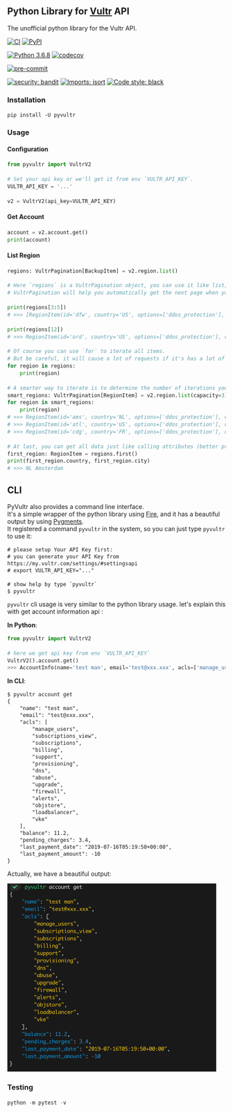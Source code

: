 ## Python Library for [Vultr](https://www.vultr.com/) API

The unofficial python library for the Vultr API.

[![CI](https://github.com/luxiaba/pyvultr/actions/workflows/ci.yaml/badge.svg)](https://github.com/luxiaba/pyvultr/actions/workflows/ci.yaml)
[![PyPI](https://img.shields.io/pypi/v/pyvultr?color=blue&label=PyPI)](https://pypi.org/project/pyvultr/)

[![Python 3.6.8](https://img.shields.io/badge/python-3.6.8-blue.svg)](https://www.python.org/downloads/release/python-368/)
[![codecov](https://codecov.io/gh/luxiaba/pyvultr/branch/main/graph/badge.svg?token=WlaPtdYdpg)](https://codecov.io/gh/luxiaba/pyvultr)

[![pre-commit](https://img.shields.io/badge/pre--commit-enabled-brightgreen?logo=pre-commit&logoColor=white)](https://github.com/pre-commit/pre-commit)

[![security: bandit](https://img.shields.io/badge/security-bandit-yellow.svg)](https://github.com/PyCQA/bandit)
[![Imports: isort](https://img.shields.io/badge/%20imports-isort-%231674b1?labelColor=ef8336)](https://pycqa.github.io/isort/)
[![Code style: black](https://img.shields.io/badge/code%20style-black-000000.svg)](https://github.com/psf/black)


### Installation
```
pip install -U pyvultr
```

### Usage

#### Configuration
```python
from pyvultr import VultrV2

# Set your api key or we'll get it from env `VULTR_API_KEY`.
VULTR_API_KEY = '...'

v2 = VultrV2(api_key=VULTR_API_KEY)
```

#### Get Account
```python
account = v2.account.get()
print(account)
```

#### List Region
```python
regions: VultrPagination[BackupItem] = v2.region.list()

# Here `regions` is a VultrPagination object, you can use it like list, eg: get by index or slice.
# VultrPagination will help you automatically get the next page when you need it.

print(regions[3:5])
# >>> [RegionItem(id='dfw', country='US', options=['ddos_protection'], continent='North America', city='Dallas'), RegionItem(id='ewr', country='US', options=['ddos_protection', 'block_storage'], continent='North America', city='New Jersey')]

print(regions[12])
# >>> RegionItem(id='ord', country='US', options=['ddos_protection'], continent='North America', city='Chicago')

# Of course you can use `for` to iterate all items.
# But be careful, it will cause a lot of requests if it's has a lot of data.
for region in regions:
    print(region)

# A smarter way to iterate is to determine the number of iterations you want.
smart_regions: VultrPagination[RegionItem] = v2.region.list(capacity=3)
for region in smart_regions:
    print(region)
# >>> RegionItem(id='ams', country='NL', options=['ddos_protection'], continent='Europe', city='Amsterdam')
# >>> RegionItem(id='atl', country='US', options=['ddos_protection'], continent='North America', city='Atlanta')
# >>> RegionItem(id='cdg', country='FR', options=['ddos_protection'], continent='Europe', city='Paris')

# At last, you can get all data just like calling attributes (better programming experience if you use IDE):
first_region: RegionItem = regions.first()
print(first_region.country, first_region.city)
# >>> NL Amsterdam
```

## CLI
PyVultr also provides a command line interface.  
It's a simple wrapper of the python library using [Fire](https://github.com/google/python-fire),  and it has a beautiful output by using [Pygments](https://github.com/pygments/pygments).  
It registered a command `pyvultr` in the system, so you can just type `pyvultr` to use it:
```shell
# please setup Your API Key first:
# you can generate your API Key from https://my.vultr.com/settings/#settingsapi
# export VULTR_API_KEY="..."

# show help by type `pyvultr`
$ pyvultr
```

`pyvultr` cli usage is very similar to the python library usage.
let's explain this with get account information api :

**In Python**:
```python
from pyvultr import VultrV2

# here we get api key from env `VULTR_API_KEY`
VultrV2().account.get()
>>> AccountInfo(name='test man', email='test@xxx.xxx', acls=['manage_users', 'subscriptions_view', 'subscriptions', 'billing', 'support', 'provisioning', 'dns', 'abuse', 'upgrade', 'firewall', 'alerts', 'objstore', 'loadbalancer', 'vke'], balance=11.2, pending_charges=3.4, last_payment_date='2019-07-16T05:19:50+00:00', last_payment_amount=-10)
```

**In CLI**:  
```shell
$ pyvultr account get
{
    "name": "test man",
    "email": "test@xxx.xxx",
    "acls": [
        "manage_users",
        "subscriptions_view",
        "subscriptions",
        "billing",
        "support",
        "provisioning",
        "dns",
        "abuse",
        "upgrade",
        "firewall",
        "alerts",
        "objstore",
        "loadbalancer",
        "vke"
    ],
    "balance": 11.2,
    "pending_charges": 3.4,
    "last_payment_date": "2019-07-16T05:19:50+00:00",
    "last_payment_amount": -10
}
```
Actually, we have a beautiful output:  

![CLI Example](./doc/cli_example.png)

### Testing
```Python
python -m pytest -v
```
